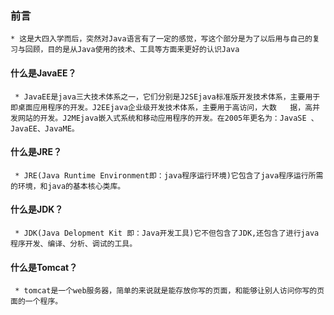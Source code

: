 ### 前言
    * 这是大四入学而后，突然对Java语言有了一定的感觉，写这个部分是为了以后用与自己的复习与回顾，目的是从Java使用的技术、工具等方面来更好的认识Java
#### 什么是JavaEE？
     * JavaEE是java三大技术体系之一，它们分别是J2SEjava标准版开发技术体系，主要用于即桌面应用程序的开发。J2EEjava企业级开发技术体系，主要用于高访问，大数   据，高并发网站的开发。J2MEjava嵌入式系统和移动应用程序的开发。在2005年更名为：JavaSE 、JavaEE、JavaME。
#### 什么是JRE？
     * JRE(Java Runtime Environment即：java程序运行环境)它包含了java程序运行所需的环境，和java的基本核心类库。
#### 什么是JDK？
     * JDK(Java Delopment Kit 即：Java开发工具)它不但包含了JDK,还包含了进行java程序开发、编译、分析、调试的工具。
#### 什么是Tomcat？
     * tomcat是一个web服务器，简单的来说就是能存放你写的页面，和能够让别人访问你写的页面的一个程序。


